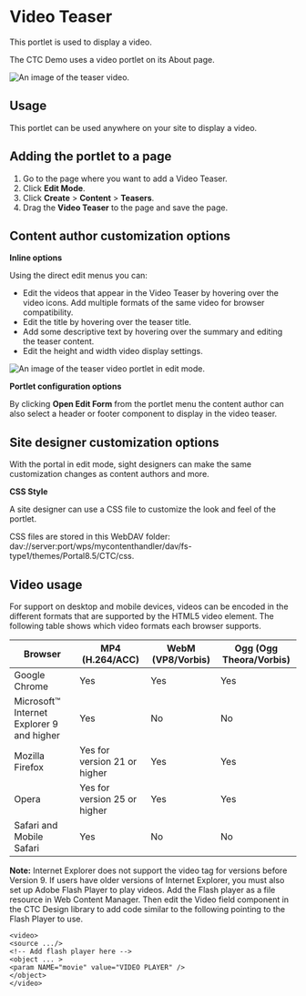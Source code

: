# Video Teaser

This portlet is used to display a video.

The CTC Demo uses a video portlet on its About page.

![An image of the teaser video.](../images/video-teaser.jpg)

## Usage

This portlet can be used anywhere on your site to display a video.

## Adding the portlet to a page

1.  Go to the page where you want to add a Video Teaser.
2.  Click **Edit Mode**.
3.  Click **Create** \> **Content** \> **Teasers**.
4.  Drag the **Video Teaser** to the page and save the page.

## Content author customization options

**Inline options**

Using the direct edit menus you can:

-   Edit the videos that appear in the Video Teaser by hovering over the video icons. Add multiple formats of the same video for browser compatibility.
-   Edit the title by hovering over the teaser title.
-   Add some descriptive text by hovering over the summary and editing the teaser content.
-   Edit the height and width video display settings.

![An image of the teaser video portlet in edit mode.](../images/video-teaser-edit.jpg)

**Portlet configuration options**

By clicking **Open Edit Form** from the portlet menu the content author can also select a header or footer component to display in the video teaser.

## Site designer customization options

With the portal in edit mode, sight designers can make the same customization changes as content authors and more.

**CSS Style**

A site designer can use a CSS file to customize the look and feel of the portlet.

CSS files are stored in this WebDAV folder: dav://server:port/wps/mycontenthandler/dav/fs-type1/themes/Portal8.5/CTC/css.

## Video usage

For support on desktop and mobile devices, videos can be encoded in the different formats that are supported by the HTML5 video element. The following table shows which video formats each browser supports.

|Browser|MP4 \(H.264/ACC\)|WebM \(VP8/Vorbis\)|Ogg \(Ogg Theora/Vorbis\)|
|-------|-----------------|-------------------|-------------------------|
|Google Chrome|Yes|Yes|Yes|
|Microsoft™ Internet Explorer 9 and higher|Yes|No|No|
|Mozilla Firefox|Yes for version 21 or higher|Yes|Yes|
|Opera|Yes for version 25 or higher|Yes|Yes|
|Safari and Mobile Safari|Yes|No|No|

**Note:** Internet Explorer does not support the video tag for versions before Version 9. If users have older versions of Internet Explorer, you must also set up Adobe Flash Player to play videos. Add the Flash player as a file resource in Web Content Manager. Then edit the Video field component in the CTC Design library to add code similar to the following pointing to the Flash Player to use.

```
<video>
<source .../>
<!-- Add flash player here -->
<object ... >
<param NAME="movie" value="VIDEO PLAYER" />
</object>
</video>
```


